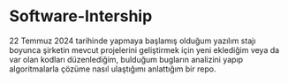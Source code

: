 # Software-Intership

22 Temmuz 2024 tarihinde yapmaya başlamış olduğum yazılım stajı boyunca şirketin mevcut projelerini geliştirmek için yeni eklediğim veya da var olan kodları düzenlediğim, bulduğum bugların analizini yapıp algoritmalarla çözüme nasıl ulaştığımı anlattığım bir repo.
